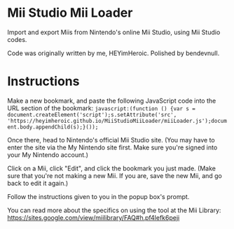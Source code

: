 # Mii Studio Mii Loader
Import and export Miis from Nintendo's online Mii Studio, using Mii Studio codes.

Code was originally written by me, HEYimHeroic. Polished by bendevnull.

# Instructions
Make a new bookmark, and paste the following JavaScript code into the URL section of the bookmark: `javascript:(function () {var s = document.createElement('script');s.setAttribute('src', 'https://heyimheroic.github.io/MiiStudioMiiLoader/miiLoader.js');document.body.appendChild(s);}());`

Once there, head to Nintendo's official Mii Studio site. (You may have to enter the site via the My Nintendo site first. Make sure you're signed into your My Nintendo account.)

Click on a Mii, click "Edit", and click the bookmark you just made. (Make sure that you're not making a new Mii. If you are, save the new Mii, and go back to edit it again.)

Follow the instructions given to you in the popup box's prompt.

You can read more about the specifics on using the tool at the Mii Library: https://sites.google.com/view/miilibrary/FAQ#h.pf4lefk6peji
